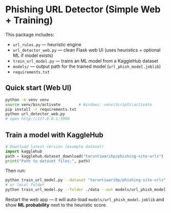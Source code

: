 # Phishing URL Detector (Simple Web + Training)

This package includes:
- `url_rules.py` — heuristic engine
- `url_detector_web.py` — clean Flask web UI (uses heuristics + optional ML if model exists)
- `train_url_model.py` — trains an ML model from a KaggleHub dataset
- `models/` — output path for the trained model (`url_phish_model.joblib`)
- `requirements.txt`

## Quick start (Web UI)
```bash
python -m venv venv
source venv/bin/activate        # Windows: venv\Scripts\activate
pip install -r requirements.txt
python url_detector_web.py
# open http://127.0.0.1:5000
```

## Train a model with KaggleHub
```python
# Download latest version (example dataset)
import kagglehub
path = kagglehub.dataset_download("taruntiwarihp/phishing-site-urls")
print("Path to dataset files:", path)
```

Then run:
```bash
python train_url_model.py --dataset "taruntiwarihp/phishing-site-urls" --out models/url_phish_model.joblib
# or local folder
python train_url_model.py --folder ./data --out models/url_phish_model.joblib
```

Restart the web app — it will auto-load `models/url_phish_model.joblib` and show **ML probability** next to the heuristic score.
